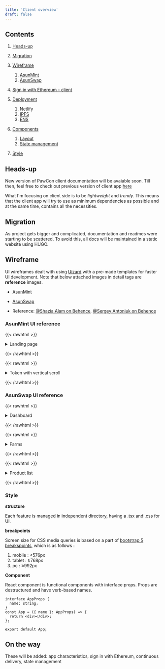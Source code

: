 ```yaml
---
title: 'Client overview'
draft: false
---
```


## Contents

1. [Heads-up](#heads-up)

1. [Migration](#migration)

1. [Wireframe](#wireframe)

   1. [AsunMint](#asunmint-ui-reference)
   1. [AsunSwap](#asunswap-ui-reference)

1. [Sign in with Ethereum - client](#sign-in-with-ethereum)

1. [Deployment](#deployment)

   1. [Netlify](#netlify)
   1. [IPFS](#ipfs)
   1. [ENS](#ens)

1. [Components](#components)

   1. [Layout](#layout)
   1. [State management](#state-management)

1. [Style](#style)

## Heads-up

New version of PawCon client documentation will be avaiable soon. Till then, feel free to check out previous version of client app [here](https://github.com/developerasun/pawcon/tree/main/client#pawcon-client-side)

What I'm focusing on client side is to be _lightweight_ and _trendy_. This means that the client app will try to use as minimum dependencies as possible and at the same time, contains all the necessities.

## Migration

As project gets bigger and complicated, documentation and readmes were starting to be scattered. To avoid this, all docs will be maintained in a static website using HUGO.

## Wireframe

UI wireframes dealt with using [Uizard](https://uizard.io/) with a pre-made templates for faster UI development. Note that below attached images in detail tags are **reference** images.

- [AsunMint](https://app.uizard.io/p/aa4f6b74)
- [AsunSwap](https://app.uizard.io/p/6284aee8)

- Reference: [@Shazia Alam on Behence](https://www.behance.net/gallery/138262699/NFT-landing-page?tracking_source=search_projects%7Cnft%20marketplace%20wireframe), [@Sergey Antoniuk on Behence](https://www.behance.net/gallery/134683025/Pixanimal-NFT-Website?tracking_source=search_projects%7Cdefi%20wireframe)

### AsunMint UI reference

{{< rawhtml >}}

<details>
<summary>Landing page</summary>

<img src="https://user-images.githubusercontent.com/83855174/183905422-d0143601-3fd6-48f3-9b41-dfc0e004c4d0.png" alt="landing page reference" />
</details>

{{< /rawhtml >}}

{{< rawhtml >}}

<details>
<summary>Token with vertical scroll</summary>

<img src="https://user-images.githubusercontent.com/83855174/183905530-c41056c1-6f98-45c8-85ad-69ce576decb2.png" alt="token detail image 1"/>

<img src="https://user-images.githubusercontent.com/83855174/183905614-3f49a552-6d37-46d0-8e2b-20df0da43551.png" alt="token detail image 2"/>

<img src="https://user-images.githubusercontent.com/83855174/183905653-98db8324-e234-447e-a9ae-fd5a6f99b420.png" alt="token detail image 3"/>
</details>

{{< /rawhtml >}}

### AsunSwap UI reference

{{< rawhtml >}}

<details>
<summary>Dashboard</summary>

<img src="https://user-images.githubusercontent.com/83855174/183906109-b39baa55-fa9f-4bcc-8224-683ef38ff4ac.png" alt="defi dashboard" />
</details>

{{< /rawhtml >}}

{{< rawhtml >}}

<details>
<summary>Farms</summary>

<img src="https://user-images.githubusercontent.com/83855174/183906460-2f88e1a9-9baf-4894-a7cb-52ecc8e2cc0d.png" alt="yield farm 1" />

<img src="https://user-images.githubusercontent.com/83855174/183906487-c26e9805-d8a8-4b2f-9f75-accd0a8dcab9.png" alt="yield farm 2" />

</details>

{{< /rawhtml >}}

{{< rawhtml >}}

<details>
<summary>Product list</summary>

<img src="https://user-images.githubusercontent.com/83855174/183906372-aed32552-4947-42d2-b453-42e05899f890.png" alt="lend and earn page 1" />

<img src="https://user-images.githubusercontent.com/83855174/183906408-3dd25f9c-9e35-4cf9-b4f3-edeb10de43cc.png" alt="lend and earn page 2" />
</details>

{{< /rawhtml >}}

### Style

**structure**

Each feature is managed in independent directory, having a .tsx and .css for UI.

**breakpoints**

Screen size for CSS media queries is based on a part of [bootstrap 5 breakspoints](https://getbootstrap.com/docs/5.1/layout/breakpoints/#media-queries), which is as follows :

1. mobile : <576px
1. tablet : ≥768px
1. pc : ≥992px

**Component**

React component is functional components with interface props. Props are destructured and have verb-based names.

```tsx
interface AppProps {
  name: string;
}
const App = ({ name }: AppProps) => {
  return <div></div>;
};

export default App;
```

## On the way

These will be added: app characteristics, sign in with Ethereum, continuous delivery, state management
